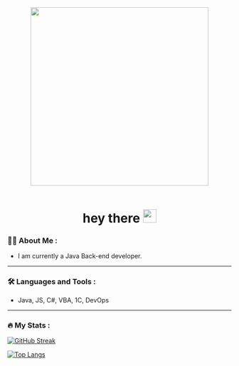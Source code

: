 <div id="header" align="center">
  <img src="https://i.pinimg.com/originals/8b/fb/1e/8bfb1e044e3bfd9c5728bacc7080b749.gif" width="400"/>
  <!--<img src="https://i.pinimg.com/originals/9c/8c/db/9c8cdbb2bd7b637edd5b3a767b74153a.gif" width="400"/>-->
  <p><img src="https://komarev.com/ghpvc/?username=Lallora&style=flat-square&color=blue" alt=""/></p>
  <h1>
    hey there
    <img src="https://media.giphy.com/media/hvRJCLFzcasrR4ia7z/giphy.gif" width="30px"/>
  </h1>
</div>

### :man_technologist: About Me :
* I am currently a Java Back-end developer.

---

### :hammer_and_wrench: Languages and Tools :
* Java, JS, C#, VBA, 1С, DevOps

---

### :fire: My Stats :
[![GitHub Streak](http://github-readme-streak-stats.herokuapp.com?user=Lallora&theme=dark&background=000000)](https://git.io/streak-stats)

<!--[![GitHub Streak](http://github-readme-streak-stats.herokuapp.com?user=Lallora&date_format=M%20j%5B%2C%20Y%5D)](https://git.io/streak-stats)-->

[![Top Langs](https://github-readme-stats.vercel.app/api/top-langs/?username=Lallora&layout=compact&theme=vision-friendly-dark)](https://github.com/anuraghazra/github-readme-stats)
